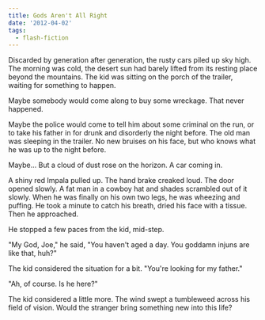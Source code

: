 ```yaml
---
title: Gods Aren't All Right
date: '2012-04-02'
tags:
  - flash-fiction
---
```


Discarded by generation after generation, the rusty cars piled up sky high. The
morning was cold, the desert sun had barely lifted from its resting place beyond
the mountains. The kid was sitting on the porch of the trailer, waiting for
something to happen.

<!-- truncate -->

Maybe somebody would come along to buy some wreckage. That never happened.

Maybe the police would come to tell him about some criminal on the run, or to
take his father in for drunk and disorderly the night before. The old man was
sleeping in the trailer. No new bruises on his face, but who knows what he was
up to the night before.

Maybe... But a cloud of dust rose on the horizon. A car coming in.

A shiny red Impala pulled up. The hand brake creaked loud. The door opened
slowly. A fat man in a cowboy hat and shades scrambled out of it slowly. When he
was finally on his own two legs, he was wheezing and puffing. He took a minute
to catch his breath, dried his face with a tissue. Then he approached.

He stopped a few paces from the kid, mid-step.

"My God, Joe," he said, "You haven't aged a day. You goddamn injuns are like
that, huh?"

The kid considered the situation for a bit. "You're looking for my father."

"Ah, of course. Is he here?"

The kid considered a little more. The wind swept a tumbleweed across his field
of vision. Would the stranger bring something new into this life?
